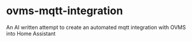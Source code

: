 # ovms-mqtt-integration
An AI written attempt to create an automated mqtt integration with OVMS into Home Assistant
